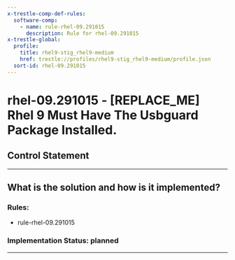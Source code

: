 ```yaml
---
x-trestle-comp-def-rules:
  software-comp:
    - name: rule-rhel-09.291015
      description: Rule for rhel-09.291015
x-trestle-global:
  profile:
    title: rhel9-stig_rhel9-medium
    href: trestle://profiles/rhel9-stig_rhel9-medium/profile.json
  sort-id: rhel-09.291015
---
```


# rhel-09.291015 - \[REPLACE_ME\] Rhel 9 Must Have The Usbguard Package Installed.

## Control Statement

______________________________________________________________________

## What is the solution and how is it implemented?

<!-- For implementation status enter one of: implemented, partial, planned, alternative, not-applicable -->

<!-- Note that the list of rules under ### Rules: is read-only and changes will not be captured after assembly to JSON -->

<!-- Add control implementation description here for control: rhel-09.291015 -->

### Rules:

  - rule-rhel-09.291015

### Implementation Status: planned

______________________________________________________________________
